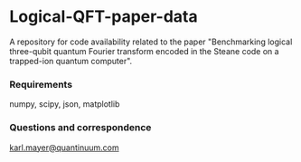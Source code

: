 # Logical-QFT-paper-data
A repository for code availability related to the paper "Benchmarking logical three-qubit quantum Fourier transform encoded in the Steane code on a trapped-ion quantum computer". 

### Requirements
numpy, scipy, json, matplotlib

### Questions and correspondence
karl.mayer@quantinuum.com
